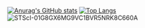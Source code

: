
<!---
A-Taiga/A-Taiga is a ✨ special ✨ repository because its `README.md` (this file) appears on your GitHub profile.
You can click the Preview link to take a look at your changes.
--->
[![Anurag's GitHub stats](https://github-readme-stats.vercel.app/api?username=A-Taiga)](https://github.com/A-Taiga/github-readme-stats)
[![Top Langs](https://github-readme-stats.vercel.app/api/top-langs/?username=A-Taiga&langs_count=10)](https://github.com/A-Taiga/github-readme-stats)
![STScI-01G8GX6MG9VC1BVR5NRK8C660A](https://user-images.githubusercontent.com/64714887/182050711-b3970d51-376d-43f4-889b-f37003c7ead0.png)
